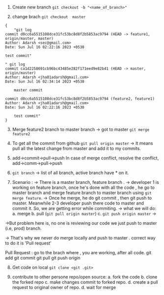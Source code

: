 1. Create new branch
   `git checkout -b "<name_of_branch>"`

2. change brach
   `git checkout  master`

```
{
    "git log
commit d0cc6a5515108dce31fc53bc8d8f2b5853ac9794 (HEAD -> feature1, origin/master, master)
Author: Adarsh <sec@gmail.com>
Date: Sun Jul 16 02:22:16 2023 +0530

test commit"

" git log
commit ca1d2258691cb96bc43485e282f171eed9e82b41 (HEAD -> master, origin/master)
Author: Adarsh <jha01adarsh@gmail.com>
Date: Sun Jul 16 02:34:14 2023 +0530

    master commit

commit d0cc6a5515108dce31fc53bc8d8f2b5853ac9794 (feature2, feature1)
Author: Adarsh <jha01adarsh@gmail.com>
Date: Sun Jul 16 02:22:16 2023 +0530

    test commit"
}
```

3. Merge feature2 branch to master branch
   -> got to master
   `git merge feature2`

4. To get all the commit from github
   `git pull origin master`
   -> It means pull all the latest change from master and add it to my commits.

5. add->commit->pull->push
   In case of merge conflict, resolve the conflict,
   add->comm->pull->push

6. `git branch` -> list of all branch, active branch have \* on it.

7. Scenario :
   -> There is a master branch, feature branch .
   -> developer 1 is working on feature branch, once he's done with all the code , he go to master branch and merge feature branch to master branch using `git merge feature`.
   -> Once he merge, he do git commit , then git push to master. Meanwhile 2-3 developer push there code to master and commit it.
   So, we are getting error while commiting.
   -> what we will do:
   a. merge
   b. pull (`git pull origin master`)
   c. `git push origin master`
   ->

->But problem here is, no one is reviewing our code we just push to master (i.e, prod) branch.

-> That's why we never do merge locally and push to master .
correct way to do it is 'Pull request'

Pull Request :
go to the brach where , you are working, after all code.
git add
git commit
git pull
git push origin <branch name>

8. Get code on local
   `git clone <git .git>`

9. contribute to other persone repo/open source:
   a. fork the code
   b. clone the forked repo
   c. make changes commit to forked repo.
   d. create a pull request to original owner of repo.
   d. wait for merge
